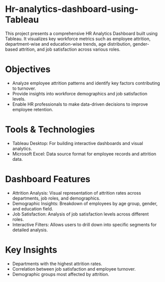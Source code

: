 # Hr-analytics-dashboard-using-Tableau 
This project presents a comprehensive HR Analytics Dashboard built using Tableau. It visualizes key workforce metrics such as employee attrition, department-wise and education-wise trends, age distribution, gender-based attrition, and job satisfaction across various roles.

# Objectives
- Analyze employee attrition patterns and identify key factors contributing to turnover.
- Provide insights into workforce demographics and job satisfaction levels.
- Enable HR professionals to make data-driven decisions to improve employee retention.

# Tools & Technologies
- Tableau Desktop: For building interactive dashboards and visual analytics.
- Microsoft Excel: Data source format for employee records and attrition data.

# Dashboard Features
- Attrition Analysis: Visual representation of attrition rates across departments, job roles, and demographics.
- Demographic Insights: Breakdown of employees by age group, gender, and education field.
- Job Satisfaction: Analysis of job satisfaction levels across different roles.
- Interactive Filters: Allows users to drill down into specific segments for detailed analysis.

# Key Insights
- Departments with the highest attrition rates.
- Correlation between job satisfaction and employee turnover.
- Demographic groups most affected by attrition.

